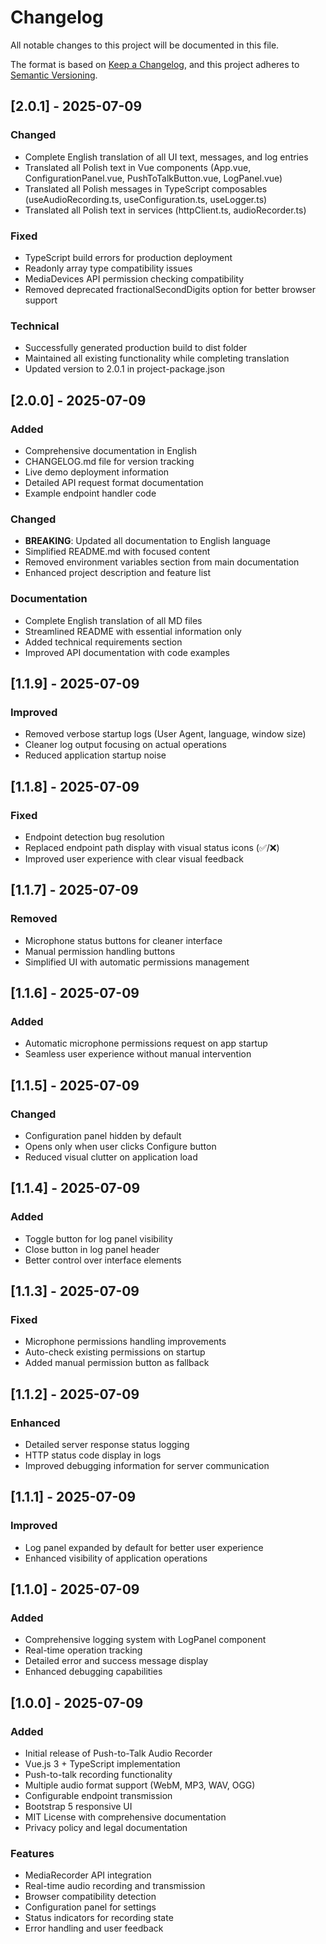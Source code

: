 # Changelog

All notable changes to this project will be documented in this file.

The format is based on [Keep a Changelog](https://keepachangelog.com/en/1.0.0/),
and this project adheres to [Semantic Versioning](https://semver.org/spec/v2.0.0.html).

## [2.0.1] - 2025-07-09

### Changed
- Complete English translation of all UI text, messages, and log entries
- Translated all Polish text in Vue components (App.vue, ConfigurationPanel.vue, PushToTalkButton.vue, LogPanel.vue)
- Translated all Polish messages in TypeScript composables (useAudioRecording.ts, useConfiguration.ts, useLogger.ts)
- Translated all Polish text in services (httpClient.ts, audioRecorder.ts)

### Fixed
- TypeScript build errors for production deployment
- Readonly array type compatibility issues
- MediaDevices API permission checking compatibility
- Removed deprecated fractionalSecondDigits option for better browser support

### Technical
- Successfully generated production build to dist folder
- Maintained all existing functionality while completing translation
- Updated version to 2.0.1 in project-package.json

## [2.0.0] - 2025-07-09

### Added
- Comprehensive documentation in English
- CHANGELOG.md file for version tracking
- Live demo deployment information
- Detailed API request format documentation
- Example endpoint handler code

### Changed
- **BREAKING**: Updated all documentation to English language
- Simplified README.md with focused content
- Removed environment variables section from main documentation
- Enhanced project description and feature list

### Documentation
- Complete English translation of all MD files
- Streamlined README with essential information only
- Added technical requirements section
- Improved API documentation with code examples

## [1.1.9] - 2025-07-09

### Improved
- Removed verbose startup logs (User Agent, language, window size)
- Cleaner log output focusing on actual operations
- Reduced application startup noise

## [1.1.8] - 2025-07-09

### Fixed
- Endpoint detection bug resolution
- Replaced endpoint path display with visual status icons (✅/❌)
- Improved user experience with clear visual feedback

## [1.1.7] - 2025-07-09

### Removed
- Microphone status buttons for cleaner interface
- Manual permission handling buttons
- Simplified UI with automatic permissions management

## [1.1.6] - 2025-07-09

### Added
- Automatic microphone permissions request on app startup
- Seamless user experience without manual intervention

## [1.1.5] - 2025-07-09

### Changed
- Configuration panel hidden by default
- Opens only when user clicks Configure button
- Reduced visual clutter on application load

## [1.1.4] - 2025-07-09

### Added
- Toggle button for log panel visibility
- Close button in log panel header
- Better control over interface elements

## [1.1.3] - 2025-07-09

### Fixed
- Microphone permissions handling improvements
- Auto-check existing permissions on startup
- Added manual permission button as fallback

## [1.1.2] - 2025-07-09

### Enhanced
- Detailed server response status logging
- HTTP status code display in logs
- Improved debugging information for server communication

## [1.1.1] - 2025-07-09

### Improved
- Log panel expanded by default for better user experience
- Enhanced visibility of application operations

## [1.1.0] - 2025-07-09

### Added
- Comprehensive logging system with LogPanel component
- Real-time operation tracking
- Detailed error and success message display
- Enhanced debugging capabilities

## [1.0.0] - 2025-07-09

### Added
- Initial release of Push-to-Talk Audio Recorder
- Vue.js 3 + TypeScript implementation
- Push-to-talk recording functionality
- Multiple audio format support (WebM, MP3, WAV, OGG)
- Configurable endpoint transmission
- Bootstrap 5 responsive UI
- MIT License with comprehensive documentation
- Privacy policy and legal documentation

### Features
- MediaRecorder API integration
- Real-time audio recording and transmission
- Browser compatibility detection
- Configuration panel for settings
- Status indicators for recording state
- Error handling and user feedback